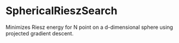 # SphericalRieszSearch
Minimizes Riesz energy for N point on a d-dimensional sphere using projected gradient descent.
